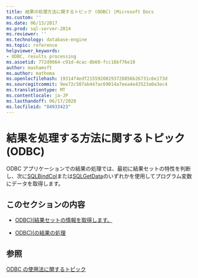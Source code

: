 ```yaml
---
title: 結果の処理方法に関するトピック (ODBC) |Microsoft Docs
ms.custom: ''
ms.date: 06/13/2017
ms.prod: sql-server-2014
ms.reviewer: ''
ms.technology: database-engine
ms.topic: reference
helpviewer_keywords:
- ODBC, results processing
ms.assetid: 772d9064-c91d-4cac-8b60-fcc16bf76e10
author: mashamsft
ms.author: mathoma
ms.openlocfilehash: 19314f4edf21559208193728856b26731c6e173d
ms.sourcegitcommit: 9ee72c507ab447ac69014a7eea4e43523a0a3ec4
ms.translationtype: MT
ms.contentlocale: ja-JP
ms.lasthandoff: 06/17/2020
ms.locfileid: "84933423"
---
```

# <a name="processing-results-how-to-topics-odbc"></a>結果を処理する方法に関するトピック (ODBC)
  ODBC アプリケーションでの結果の処理では、最初に結果セットの特性を判断し、次に[SQLBindCol](../../relational-databases/native-client-odbc-api/sqlbindcol.md)または[SQLGetData](../../relational-databases/native-client-odbc-api/sqlgetdata.md)のいずれかを使用してプログラム変数にデータを取得します。  
  
## <a name="in-this-section"></a>このセクションの内容  
  
-   [ODBC&#41;&#40;結果セットの情報を取得します。](../../relational-databases/native-client-odbc-how-to/processing-results-retrieve-result-set-information.md)  
  
-   [ODBC&#41;&#40;の結果の処理](../../relational-databases/native-client-odbc-how-to/processing-results-process-results.md)  
  
## <a name="see-also"></a>参照  
 [ODBC の使用法に関するトピック](../../relational-databases/native-client-odbc-how-to/odbc-how-to-topics.md)  
  
  
